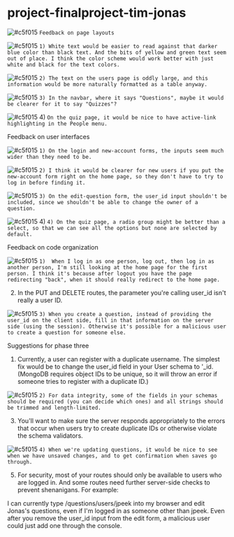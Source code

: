 # project-finalproject-tim-jonas

![#c5f015](https://via.placeholder.com/15/c5f015/000000?text=+) `Feedback on page layouts`


![#c5f015](https://via.placeholder.com/15/c5f015/000000?text=+) `1) White text would be easier to read against that darker blue color than black text. And the bits of yellow and green text seem out of place. I think the color scheme would work better with just white and black for the text colors.`


![#c5f015](https://via.placeholder.com/15/c5f015/000000?text=+) `2) The text on the users page is oddly large, and this information would be more naturally formatted as a table anyway.`


![#c5f015](https://via.placeholder.com/15/c5f015/000000?text=+) `3) In the navbar, where it says "Questions", maybe it would be clearer for it to say "Quizzes"?`


![#c5f015](https://via.placeholder.com/15/c5f015/000000?text=+) 4) `On the quiz page, it would be nice to have active-link highlighting in the People menu.`


Feedback on user interfaces


![#c5f015](https://via.placeholder.com/15/c5f015/000000?text=+) `1) On the login and new-account forms, the inputs seem much wider than they need to be.`


![#c5f015](https://via.placeholder.com/15/c5f015/000000?text=+) `2) I think it would be clearer for new users if you put the new-account form right on the home page, so they don't have to try to log in before finding it.`

![#c5f015](https://via.placeholder.com/15/c5f015/000000?text=+) `3) On the edit-question form, the user_id input shouldn't be included, since we shouldn't be able to change the owner of a question.`

![#c5f015](https://via.placeholder.com/15/c5f015/000000?text=+) 4) `4) On the quiz page, a radio group might be better than a select, so that we can see all the options but none are selected by default.`

Feedback on code organization

![#c5f015](https://via.placeholder.com/15/c5f015/000000?text=+) `1)  When I log in as one person, log out, then log in as another person, I'm still looking at the home page for the first person. I think it's because after logout you have the page redirecting "back", when it should really redirect to the home page.`

2) In the PUT and DELETE routes, the parameter you're calling user_id isn't really a user ID.

![#c5f015](https://via.placeholder.com/15/c5f015/000000?text=+) `3) When you create a question, instead of providing the user_id on the client side, fill in that information on the server side (using the session). Otherwise it's possible for a malicious user to create a question for someone else.`

Suggestions for phase three

1) Currently, a user can register with a duplicate username. The simplest fix would be to change the user_id field in your User schema to '_id. (MongoDB requires object IDs to be unique, so it will throw an error if someone tries to register with a duplicate ID.)



![#c5f015](https://via.placeholder.com/15/c5f015/000000?text=+) `2) For data integrity, some of the fields in your schemas should be required (you can decide which ones) and all strings should be trimmed and length-limited.`



3) You'll want to make sure the server responds appropriately to the errors that occur when users try to create duplicate IDs or otherwise violate the schema validators.



![#c5f015](https://via.placeholder.com/15/c5f015/000000?text=+) `4) When we're updating questions, it would be nice to see when we have unsaved changes, and to get confirmation when saves go through.`



5) For security, most of your routes should only be available to users who are logged in. And some routes need further server-side checks to prevent shenanigans. For example:

I can currently type /questions/users/jpeek into my browser and edit Jonas's questions, even if I'm logged in as someone other than jpeek.
Even after you remove the user_id input from the edit form, a malicious user could just add one through the console.
